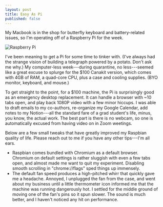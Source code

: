 ```yaml
---
layout: post
title: Easy As Pi
published: false
---
```

My Macbook is in the shop for butterfly keyboard and battery-related issues, so I'm operating off of a Raspberry Pi for the week.

![Raspberry Pi]({{site.baseurl}}/images/raspberrypi.jpg)

I've been meaning to get a Pi for some time to tinker with. (I've always had the strange vision of building a telegraph powered by a potato. Don't ask me why.) My computer-less week---during quarantine, no less---seemed like a great excuse to splurge for the $100 Canakit version, which comes with 4GB of RAM, a quad-core CPU, plus a case and cooling supplies. (BYO monitor, keyboard, and mouse.)

To get straight to the point, for a $100 machine, the Pi is surprisingly good as an emergency desktop replacement. It can handle a browser with ~10 tabs open, and play back 1080P video with a few minor hiccups. I was able to draft emails to my co-authors, re-organize my Google Calendar, add notes to my Notion---all the standard fare of a grad student's life, minus, you know, the actual work. The best part is there is no webcam, so one is automatically excused from having video on in Zoom weetings.

Below are a few small tweaks that have greatly improved my Raspbian quality of life. Please reach out to me if you have any other tips---I'm all ears.

* Raspbian comes bundled with Chromium as a default browser. Chromium on default settings is rather sluggish with even a few tabs open, and almost made me want to quit my experiment. Disabling smooth scrolling in "chrome://flags" sped things up immensely.
* The default fan speed produces a high-pitched whirr that quickly gave me a headache. Annoyed, I unplugged the fan from the case, and went about my business until a little thermometer icon informed me that the machine was running dangerously hot. I settled for the middle ground of moving one of the fan's pins so it spun slower. The sound is much better, and I haven't noticed any hit on performance.
